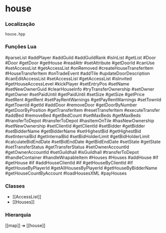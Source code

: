 # house

### Localização
`house.hpp`

### Funções Lua
#parseList
#addPlayer
#addGuild
#addGuildRank
#isInList
#getList
#Door
#Door
#getDoor
#getHouse
#readAttr
#setAttribute
#getDoorId
#canUse
#setAccessList
#getAccessList
#onRemoved
#createHouseTransferItem
#HouseTransferItem
#onTradeEvent
#addTile
#updateDoorDescription
#canEditAccessList
#setAccessList
#getAccessList
#isInvited
#getHouseAccessLevel
#kickPlayer
#setEntryPos
#setName
#setNewOwnerGuid
#clearHouseInfo
#tryTransferOwnership
#setOwner
#getOwner
#setPaidUntil
#getPaidUntil
#setSize
#getSize
#getPrice
#setRent
#getRent
#setPayRentWarnings
#getPayRentWarnings
#setTownId
#getTownId
#getId
#addDoor
#removeDoor
#getDoorByNumber
#getDoorByPosition
#getTransferItem
#resetTransferItem
#executeTransfer
#addBed
#removeBed
#getBedCount
#setMaxBeds
#getMaxBeds
#transferToDepot
#transferToDepot
#hasItemOnTile
#hasNewOwnership
#setNewOwnership
#setClientId
#getClientId
#setBidder
#getBidder
#setBidderName
#getBidderName
#setHighestBid
#getHighestBid
#setInternalBid
#getInternalBid
#setBidHolderLimit
#getBidHolderLimit
#calculateBidEndDate
#setBidEndDate
#getBidEndDate
#setState
#getState
#setTransferStatus
#getTransferStatus
#setOwnerAccountId
#getOwnerAccountId
#setGuildhall
#isGuildhall
#transferToDepot
#handleContainer
#handleWrapableItem
#Houses
#Houses
#addHouse
#if
#getHouse
#if
#addHouseClientId
#if
#getHouseByClientId
#if
#getHouseByPlayerId
#getAllHousesByPlayerId
#getHouseByBidderName
#getHouseCountByAccount
#loadHousesXML
#payHouses

### Classes
- [[AccessList]]
- [[Houses]]

### Hierarquia
[[map]] ➔ [[house]]
